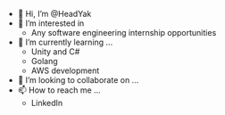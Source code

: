 - 👋 Hi, I’m @HeadYak
- 👀 I’m interested in 
  - Any software engineering internship opportunities
- 🌱 I’m currently learning ...
  - Unity and C# 
  - Golang
  - AWS development
- 💞️ I’m looking to collaborate on ...
- 📫 How to reach me ...
  - LinkedIn
<!---
HeadYak/HeadYak is a ✨ special ✨ repository because its `README.md` (this file) appears on your GitHub profile.
You can click the Preview link to take a look at your changes.
--->

